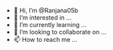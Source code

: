 - 👋 Hi, I’m @Ranjana05b
- 👀 I’m interested in ...
- 🌱 I’m currently learning ...
- 💞️ I’m looking to collaborate on ...
- 📫 How to reach me ...

<!---
Ranjana05b/Ranjana05b is a ✨ special ✨ repository because its `README.md` (this file) appears on your GitHub profile.
You can click the Preview link to take a look at your changes.
--->
